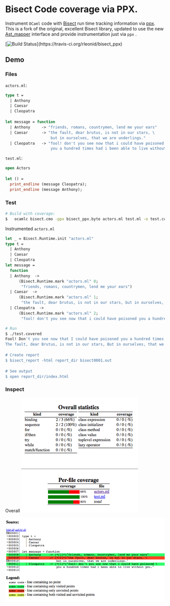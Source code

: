 # Bisect Code coverage via PPX.

Instrument `OCaml` code with [Bisect](http://bisect.x9c.fr/) run time tracking information via
[ppx](http://caml.inria.fr/pub/docs/manual-ocaml-4.02/extn.html#sec241). This is a fork of the
original, excellent Bisect library, updated to use the new
[Ast_mapper](https://github.com/ocaml/ocaml/blob/trunk/parsing/ast_mapper.mli) interface and
provide instrumentation just via `ppx` .

[![Build Status](https://travis-ci.org/rleonid/bisect_ppx.svg?)](https://travis-ci.org/rleonid/bisect_ppx)

## Demo

### Files

`actors.ml`:

```OCaml
type t =
  | Anthony
  | Caesar
  | Cleopatra

let message = function
  | Anthony     -> "friends, romans, countrymen, lend me your ears"
  | Caesar      -> "the fault, dear brutus, is not in our stars, \
                    but in ourselves, that we are underlings."
  | Cleopatra   -> "fool! don't you see now that i could have poisoned \
                    you a hundred times had i been able to live without you."
```

`test.ml`:

```OCaml
open Actors

let () =
  print_endline (message Cleopatra);
  print_endline (message Anthony);
```

### Test

```Bash
# Build with coverage:
$	ocamlc bisect.cmo -ppx bisect_ppx.byte actors.ml test.ml -o test.covered
```

Instrumented `actors.ml`

```OCaml
let _ = Bisect.Runtime.init "actors.ml"
type t =
  | Anthony
  | Caesar
  | Cleopatra
let message =
  function
  | Anthony  ->
      (Bisect.Runtime.mark "actors.ml" 0;
       "friends, romans, countrymen, lend me your ears")
  | Caesar  ->
      (Bisect.Runtime.mark "actors.ml" 1;
       "the fault, dear brutus, is not in our stars, but in ourselves, that we are underlings.")
  | Cleopatra  ->
      (Bisect.Runtime.mark "actors.ml" 2;
       "fool! don't you see now that i could have poisoned you a hundred times had i been able to live without you.")
```

```Bash
# Run
$ ./test.covered
Fool! Don't you see now that I could have poisoned you a hundred times had I been able to live without you.
The fault, dear Brutus, is not in our stars, But in ourselves, that we are underlings.

# Create report
$ bisect_report -html report_dir bisect0001.out

# See output
$ open report_dir/index.html
```

### Inspect

Overall
![Screenshot](src/demo/img/Screenshot1.png)

![Alt text](src/demo/img/Screenshot2.png)

